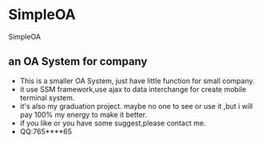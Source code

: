 # SimpleOA
SimpleOA

## an OA System for company
* This is a smaller OA System, just have little function for small company.
* it use SSM framework,use ajax to data interchange for create mobile terminal system.
* it's also my graduation project. maybe no one to see or use it ,but i will pay 100% my energy to make it better.
* if you like or you have some suggest,please contact me.
* QQ:765****65
